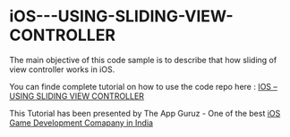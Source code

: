 iOS---USING-SLIDING-VIEW-CONTROLLER
===================================

The main objective of this code sample is to describe that how sliding of view controller works in iOS.

You can finde complete tutorial on how to use the code repo here : <a href="http://www.theappguruz.com/tutorial/ios-using-sliding-view-controller/">IOS – USING SLIDING VIEW CONTROLLER</a>

This Tutorial has been presented by The App Guruz - One of the best <a href="http://www.theappguruz.com/ios-game-development/">iOS Game Development Comapany in India</a>
